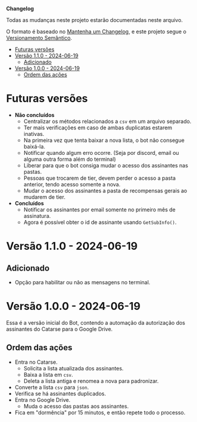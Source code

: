 **Changelog**

Todas as mudanças neste projeto estarão documentadas neste arquivo.

O formato é baseado no [Mantenha um Changelog](https://keepachangelog.com/pt-BR/1.1.0/),
e este projeto segue o [Versionamento Semântico](https://semver.org/lang/pt-BR/).

- [Futuras versões](#futuras-versões)
- [Versão 1.1.0 - 2024-06-19](#versão-110---2024-06-19)
  - [Adicionado](#adicionado)
- [Versão 1.0.0 - 2024-06-19](#versão-100---2024-06-19)
  - [Ordem das ações](#ordem-das-ações)

# Futuras versões

- **Não concluídos**
  - Centralizar os métodos relacionados a `csv` em um arquivo separado.
  - Ter mais verificações em caso de ambas duplicatas estarem inativas.
  - Na primeira vez que tenta baixar a nova lista, o bot não consegue baixá-la.
  - Notificar quando algum erro ocorre. (Seja por discord, email ou alguma outra forma além do terminal)
  - Liberar para que o bot consiga mudar o acesso dos assinantes nas pastas.
  - Pessoas que trocarem de tier, devem perder o acesso a pasta anterior, tendo acesso somente a nova.
  - Mudar o acesso dos assinantes a pasta de recompensas gerais ao mudarem de tier.
- **Concluídos**
  - Notificar os assinantes por email somente no primeiro mês de assinatura.
  - Agora é possível obter o id de assinante usando `GetSubInfo()`.

# Versão 1.1.0 - 2024-06-19
## Adicionado
- Opção para habilitar ou não as mensagens no terminal.

# Versão 1.0.0 - 2024-06-19
Essa é a versão inicial do Bot, contendo a automação da autorização dos assinantes do Catarse para o Google Drive.

## Ordem das ações
- Entra no Catarse.
  - Solicita a lista atualizada dos assinantes.
  - Baixa a lista em `csv`.
  - Deleta a lista antiga e renomea a nova para padronizar.
- Converte a lista `csv` para `json`.
- Verifica se há assinantes duplicados.
- Entra no Google Drive.
  - Muda o acesso das pastas aos assinantes.
- Fica em "dormência" por 15 minutos, e então repete todo o processo.